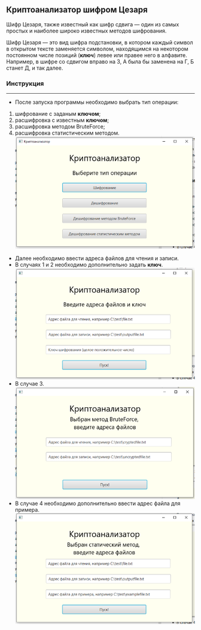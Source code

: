 ## Криптоанализатор шифром Цезаря

Шифр Цезаря, также известный как шифр сдвига — один из самых простых и наиболее широко известных методов шифрования.

Шифр Цезаря — это вид шифра подстановки, в котором каждый символ в открытом тексте заменяется символом, находящимся на
некотором постоянном числе позиций (**ключ**) левее или правее него в алфавите. Например, в шифре со сдвигом вправо на
3, А была бы заменена на Г, Б станет Д, и так далее.

### Инструкция

---

* После запуска программы необходимо выбрать тип операции:

1. шифрование с заданым **ключом**;
2. расшифровка с известным **ключом**;
3. расшифровка методом BruteForce;
4. расшифровка статистическим методом.
![img.png](img.png)
* Далее необходимо ввести адреса файлов для чтения и записи.
* В случаях 1 и 2 необходимо дополнительно задать **ключ**.
![img_1.png](img_1.png)
* В случае 3.  
![img_3.png](img_3.png)
* В случае 4 необходимо дополнительно ввести адрес файла для примера.
![img_2.png](img_2.png)

